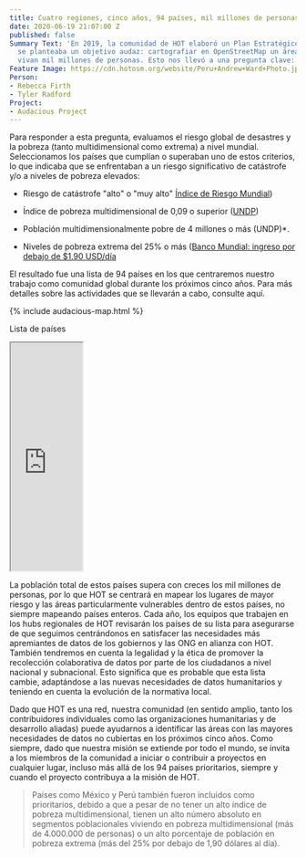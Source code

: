 ```yaml
---
title: Cuatro regiones, cinco años, 94 países, mil millones de personas
date: 2020-06-19 21:07:00 Z
published: false
Summary Text: 'En 2019, la comunidad de HOT elaboró un Plan Estratégico, en el que
  se planteaba un objetivo audaz: cartografiar en OpenStreetMap un área en la que
  vivan mil millones de personas. Esto nos llevó a una pregunta clave: ¿Dónde?'
Feature Image: https://cdn.hotosm.org/website/Peru+Andrew+Ward+Photo.jpg
Person:
- Rebecca Firth
- Tyler Radford
Project:
- Audacious Project
---
```


Para responder a esta pregunta, evaluamos el riesgo global de desastres y la pobreza (tanto multidimensional como extrema) a nivel mundial. Seleccionamos los países que cumplían o superaban uno de estos criterios, lo que indicaba que se enfrentaban a un riesgo significativo de catástrofe y/o a niveles de pobreza elevados:

* Riesgo de catástrofe "alto" o "muy alto" [Índice de Riesgo Mundial](https://reliefweb.int/sites/reliefweb.int/files/resources/WorldRiskReport-2019_Online_english.pdf))

* Índice de pobreza multidimensional de 0,09 o superior ([UNDP](http://hdr.undp.org/sites/default/files/mpi_2019_publication.pdf))

* Población multidimensionalmente pobre de 4 millones o más (UNDP)*.

* Niveles de pobreza extrema del 25% o más ([Banco Mundial: ingreso por debajo de $1.90 USD/día](https://data.worldbank.org/topic/poverty)

El resultado fue una lista de 94 países en los que centraremos nuestro trabajo como comunidad global durante los próximos cinco años. Para más detalles sobre las actividades que se llevarán a cabo, consulte aquí.

{% include audacious-map.html %}

Lista de países

<iframe width="25%" height="400px" src="https://docs.google.com/spreadsheets/d/e/2PACX-1vQHXJL9aE5TI3ZcDcKuWlDhs8jKLJ5tafPz7B3vF_bdDkWWEdSVWot9Epp6wu7Uhr8I1uY_-wRakZOt/pubhtml?gid=0&range=A1:A95&single=true&widget=true&headers=false"></iframe>

La población total de estos países supera con creces los mil millones de personas, por lo que HOT se centrará en mapear los lugares de mayor riesgo y las áreas particularmente vulnerables dentro de estos países, no siempre mapeando países enteros. Cada año, los equipos que trabajen en los hubs regionales de HOT revisarán los países de su lista para asegurarse de que seguimos centrándonos en satisfacer las necesidades más apremiantes de datos de los gobiernos y las ONG en alianza con HOT. También tendremos en cuenta la legalidad y la ética de promover la recolección colaborativa de datos por parte de los ciudadanos a nivel nacional y subnacional. Esto significa que es probable que esta lista cambie, adaptándose a las nuevas necesidades de datos humanitarios y teniendo en cuenta la evolución de la normativa local.

Dado que HOT es una red, nuestra comunidad (en sentido amplio, tanto los contribuidores individuales como las organizaciones humanitarias y de desarrollo aliadas) puede ayudarnos a identificar las áreas con las mayores necesidades de datos no cubiertas en los próximos cinco años. Como siempre, dado que nuestra misión se extiende por todo el mundo, se invita a los miembros de la comunidad a iniciar o contribuir a proyectos en cualquier lugar, incluso más allá de los 94 países prioritarios, siempre y cuando el proyecto contribuya a la misión de HOT.

> Países como México y Perú también fueron incluidos como prioritarios, debido a que a pesar de no tener un alto índice de pobreza multidimensional, tienen un alto número absoluto en segmentos poblacionales viviendo en pobreza multidimensional (más de 4.000.000 de personas) o un alto porcentaje de población en pobreza extrema (más del 25% por debajo de 1,90 dólares al día).

